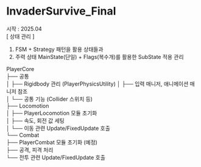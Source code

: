 # InvaderSurvive_Final

시작 : 2025.04 <br/>
[ 상태 관리 ]<br/>
1. FSM + Strategy 패턴을 활용 상태들과  <br/>
2. 주력 상태 MainState(단일) + Flags(복수개)를 활용한 SubState 적용 관리  <br/>

PlayerCore <br/>
├── 공통 <br/>
│   ├── Rigidbody 관리 (PlayerPhysicsUtility)
│   ├── 입력 매니저, 애니메이션 매니저 참조 <br/>
│   └── 공통 기능 (Collider 스위치 등) <br/>
├── Locomotion <br/>
│   ├── PlayerLocomotion 모듈 초기화 <br/>
│   ├── 속도, 회전 값 세팅 <br/>
│   └── 이동 관련 Update/FixedUpdate 호출 <br/>
└── Combat <br/>
    ├── PlayerCombat 모듈 초기화 (예정) <br/>
    ├── 공격, 피격 처리 <br/>
    └── 전투 관련 Update/FixedUpdate 호출 <br/>
